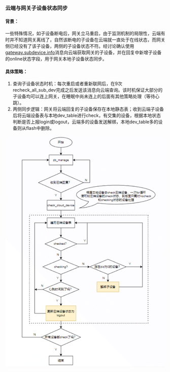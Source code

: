 ### 云端与网关子设备状态同步

#### 背景：

一些特殊情况，如子设备断电后，网关立马重启，由于监测机制的局限性，云端有时并不知道网关离线了，自然该断电的子设备在云端就一直处于在线状态，而网关侧已经没有了该子设备，两侧的子设备状态不符。经讨论确认使用[gateway.subdevice.info](http://gateway.subdevice.info/)消息向云端获取网关的子设备，并在回复中新增子设备的online状态字段，用于网关本地子设备状态同步。

#### 具体策略：

1. 查询子设备状态时机：每次重启或者重新联网后，在9次recheck_all_sub_dev完成之后发送该消息向云端查询。该时机保证大部分的子设备均可以连上网关，在睡眠中尚未连上的后面有其他策略处理（等待心跳）。
2. 两侧同步逻辑：网关将云端回复的子设备保存在本地静态表；收到云端子设备后将云端设备表与本地dev_table进行check，有交集的设备，根据本地状态判断是否上报login或logout，云端多的设备发送解绑，本地dev_table多的设备则从flash中删除。



![avatar](device_sync.png)